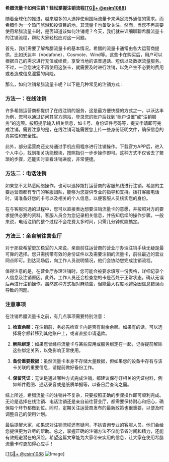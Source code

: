 **希腊流量卡如何注销？轻松掌握注销流程[[TG💪+ @esim1088](https://t.me/s/esim1088)]**

随着全球化的推进，越来越多的人选择使用国际流量卡来满足海外通信的需求。而希腊作为一个热门旅游和投资目的地，其流量卡也备受关注。然而，当您不再需要使用希腊流量卡时，是否知道该如何注销呢？今天，我们就来详细聊聊希腊流量卡的注销流程，帮助大家轻松应对这一问题。

首先，我们需要了解希腊流量卡的基本情况。希腊的流量卡通常由各大运营商提供，比如沃达丰（Vodafone）、Cosmote、Wind等。这些卡在购买后，用户可以根据自己的需求进行充值或续费，享受当地的语音通话、短信以及数据流量服务。不过，一旦您决定不再使用这张卡，就需要及时进行注销，以免产生不必要的费用或者造成信息泄露的风险。

那么，如何注销希腊流量卡呢？以下是几种常见的注销方式：

### 方法一：在线注销

许多希腊运营商都提供了在线注销的服务，这是最方便快捷的方式之一。以沃达丰为例，您可以通过访问其官方网站，登录您的账户后找到“账户设置”或“注销服务”的选项。按照提示输入相关信息，如卡号、身份证件号码等，提交申请即可完成注销。需要注意的是，在线注销可能需要您上传一些身份证明文件，确保信息的真实性和安全性。

此外，部分运营商还支持通过手机应用程序进行注销操作。下载官方APP后，进入个人中心，找到相关功能模块，按照指引一步步操作即可。这种方式不仅省去了繁琐的步骤，还能实时查看注销进度，非常便捷。

### 方法二：电话注销

如果您不太熟悉网络操作，也可以选择拨打运营商的客服热线进行注销。希腊的主要运营商都有专门的客服团队，能够为您提供专业的指导和支持。拨打客服电话时，请准备好您的卡号以及相关的个人信息，以便客服人员核实您的身份。

在与客服沟通的过程中，您可以直接表达想要注销流量卡的意愿，并按照对方的要求提供必要的资料。客服人员会为您记录相关信息，并告知后续的操作步骤。一般来说，电话注销的整个过程不会花费太多时间，只需几分钟就能搞定。

### 方法三：亲自前往营业厅

对于那些希望更加稳妥的人来说，亲自前往运营商的营业厅办理注销手续无疑是最可靠的选择。您只需携带有效的身份证件以及需要注销的流量卡，前往最近的营业网点即可。到达现场后，向工作人员说明情况，他们会协助您完成注销流程。

值得注意的是，在营业厅办理注销时，您可能会被要求填写一份表格，详细记录个人信息及注销原因。此外，工作人员还会检查您的卡是否处于正常状态，确认无误后再进行注销操作。虽然这种方式相对麻烦些，但能最大程度地避免因信息错误而导致的问题。

### 注意事项

在注销希腊流量卡之前，有几点事项需要特别注意：

1. **检查余额**：在注销前，务必先检查卡内是否有剩余余额。如果有的话，可以选择将余额转移到其他账户上，或者直接申请退款。
   
2. **解除绑定**：如果您曾经将流量卡与某些应用或服务绑定在一起，记得提前解除这些绑定关系，以免影响正常使用。

3. **备份重要数据**：虽然流量卡本身不存储大量数据，但如果您的设备中存有与该卡关联的重要信息，请提前做好备份工作。

4. **保留凭证**：无论是通过哪种方式完成注销，都建议保存好相关的凭证材料，例如邮件截图、通话录音或是纸质单据等，以备日后查询之需。

综上所述，希腊流量卡的注销并不复杂，只要按照正确的步骤操作即可顺利完成。无论是选择在线注销、电话注销还是亲自前往营业厅，都需要保持耐心和细心，确保每个环节都做到位。同时，定期关注运营商发布的最新政策也很重要，以便及时调整自己的使用计划。

最后提醒大家，如果您对注销流程还有疑问，不妨咨询专业的客服人员，他们会给您提供更为详尽的帮助。总之，掌握正确的注销方法不仅能节省时间和精力，还能有效规避潜在的风险。希望这篇文章能为大家带来实用的信息，让大家在使用希腊流量卡时更加得心应手！

[[TG💪+ @esim1088](https://t.me/s/esim1088) ![Image](https://i.postimg.cc/4NQfJmqS/Snipaste-2025-05-13-00-14-12.png)]